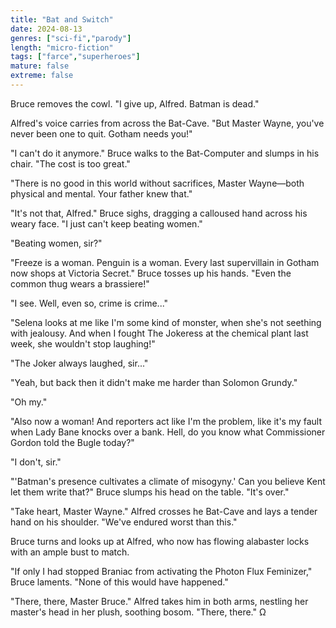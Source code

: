 ```yaml
---
title: "Bat and Switch"
date: 2024-08-13
genres: ["sci-fi","parody"]
length: "micro-fiction"
tags: ["farce","superheroes"]
mature: false
extreme: false
---
```

Bruce removes the cowl. "I give up, Alfred. Batman is dead."

Alfred's voice carries from across the Bat-Cave. "But Master Wayne, you've never been one to quit. Gotham needs you!"

"I can't do it anymore." Bruce walks to the Bat-Computer and slumps in his chair. "The cost is too great."

"There is no good in this world without sacrifices, Master Wayne—both physical and mental. Your father knew that."

"It's not that, Alfred." Bruce sighs, dragging a calloused hand across his weary face. "I just can't keep beating women."

"Beating women, sir?"

"Freeze is a woman. Penguin is a woman. Every last supervillain in Gotham now shops at Victoria Secret." Bruce tosses up his hands. "Even the common thug wears a brassiere!"

"I see. Well, even so, crime is crime..."

"Selena looks at me like I'm some kind of monster, when she's not seething with jealousy. And when I fought The Jokeress at the chemical plant last week, she wouldn't stop laughing!"

"The Joker always laughed, sir..."

"Yeah, but back then it didn't make me harder than Solomon Grundy."

"Oh my."

"Also now a woman! And reporters act like I'm the problem, like it's my fault when Lady Bane knocks over a bank. Hell, do you know what Commissioner Gordon told the Bugle today?"

"I don't, sir."

"'Batman's presence cultivates a climate of misogyny.' Can you believe Kent let them write that?" Bruce slumps his head on the table. "It's over."

"Take heart, Master Wayne." Alfred  crosses he Bat-Cave and lays a tender hand on his shoulder. "We've endured worst than this."

Bruce turns and looks up at Alfred, who now has flowing alabaster locks with an ample bust to match. 

"If only I had stopped Braniac from activating the Photon Flux Feminizer," Bruce laments. "None of this would have happened."

"There, there, Master Bruce." Alfred takes him in both arms, nestling her master's head in her plush, soothing bosom. "There, there." Ω
